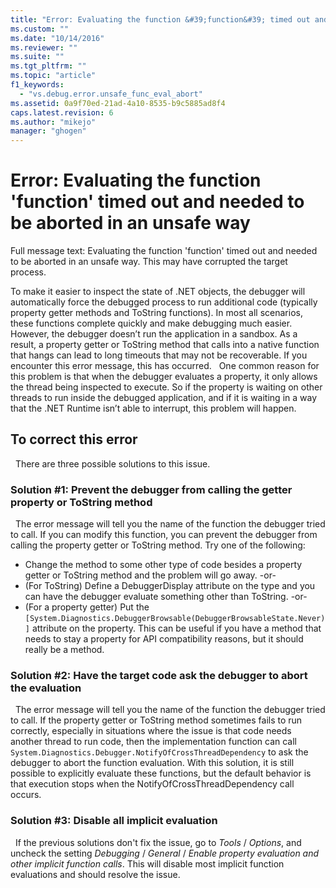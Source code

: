 ```yaml
---
title: "Error: Evaluating the function &#39;function&#39; timed out and needed to be aborted in an unsafe way"
ms.custom: ""
ms.date: "10/14/2016"
ms.reviewer: ""
ms.suite: ""
ms.tgt_pltfrm: ""
ms.topic: "article"
f1_keywords: 
  - "vs.debug.error.unsafe_func_eval_abort"
ms.assetid: 0a9f70ed-21ad-4a10-8535-b9c5885ad8f4
caps.latest.revision: 6
ms.author: "mikejo"
manager: "ghogen"
---
```

# Error: Evaluating the function &#39;function&#39; timed out and needed to be aborted in an unsafe way

Full message text: Evaluating the function 'function' timed out and needed to be aborted in an unsafe way. This may have corrupted the target process. 

To make it easier to inspect the state of .NET objects, the debugger will automatically force the debugged process to run additional code (typically property getter methods and ToString functions). In most all scenarios, these functions complete quickly and make debugging much easier. However, the debugger doesn’t run the application in a sandbox. As a result, a property getter or ToString method that calls into a native function that hangs can lead to long timeouts that may not be recoverable. If you encounter this error message, this has occurred.
 
One common reason for this problem is that when the debugger evaluates a property, it only allows the thread being inspected to execute. So if the property is waiting on other threads to run inside the debugged application, and if it is waiting in a way that the .NET Runtime isn’t able to interrupt, this problem will happen.
 
## To correct this error
 
There are three possible solutions to this issue.
 
### Solution #1: Prevent the debugger from calling the getter property or ToString method
 
The error message will tell you the name of the function the debugger tried to call. If you can modify this function, you can prevent the debugger from calling the property getter or ToString method. Try one of the following:
 
* Change the method to some other type of code besides a property getter or ToString method and the problem will go away.
    -or-
* (For ToString) Define a DebuggerDisplay attribute on the type and you can have the debugger evaluate something other than ToString.
    -or-
* (For a property getter) Put the `[System.Diagnostics.DebuggerBrowsable(DebuggerBrowsableState.Never)]` attribute on the property. This can be useful if you have a method that needs to stay a property for API compatibility reasons, but it should really be a method.
 
### Solution #2: Have the target code ask the debugger to abort the evaluation
 
The error message will tell you the name of the function the debugger tried to call. If the property getter or ToString method sometimes fails to run correctly, especially in situations where the issue is that code needs another thread to run code, then the implementation function can call `System.Diagnostics.Debugger.NotifyOfCrossThreadDependency` to ask the debugger to abort the function evaluation. With this solution, it is still possible to explicitly evaluate these functions, but the default behavior is that execution stops when the NotifyOfCrossThreadDependency call occurs.
 
### Solution #3: Disable all implicit evaluation
 
If the previous solutions don't fix the issue, go to *Tools* / *Options*, and uncheck the setting *Debugging* / *General* / *Enable property evaluation and other implicit function calls*. This will disable most implicit function evaluations and should resolve the issue.



  
